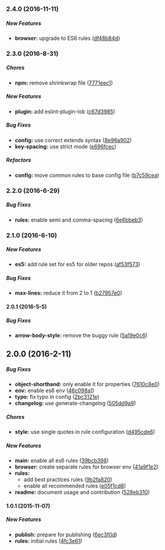 ### 2.4.0 (2016-11-11)

##### New Features

* **browser:** upgrade to ES6 rules ([df48b84d](https://github.com/lob/eslint-config-lob/commit/df48b84dc66b360024828ebe82e1d91f792c53c8))

### 2.3.0 (2016-8-31)

##### Chores

* **npm:** remove shrinkwrap file ([7771eec1](https://github.com/lob/eslint-config-lob/commit/7771eec10660486b5c5b6ba5889f29de21a22ec7))

##### New Features

* **plugin:** add eslint-plugin-lob ([c67d3985](https://github.com/lob/eslint-config-lob/commit/c67d3985641943c1c05f74cca5b9fbbd8d50bc61))

##### Bug Fixes

* **config:** use correct extends syntax ([8e96a902](https://github.com/lob/eslint-config-lob/commit/8e96a9027b851ce2dbd6148f61a0df9142977029))
* **key-spacing:** use strict mode ([e696fcec](https://github.com/lob/eslint-config-lob/commit/e696fcec1424e1d2311276112a51bb7efaecbefc))

##### Refactors

* **config:** move common rules to base config file ([b7c59cea](https://github.com/lob/eslint-config-lob/commit/b7c59ceafc7a0ef3a7fb39aeceee3dacd62ecc7a))

### 2.2.0 (2016-6-29)

##### Bug Fixes

* **rules:** enable semi and comma-spacing ([6e6bbeb3](https://github.com/lob/eslint-config-lob/commit/6e6bbeb3))

### 2.1.0 (2016-6-10)

##### New Features

* **es5:** add rule set for es5 for older repos ([af53f573](https://github.com/lob/eslint-config-lob/commit/af53f573))

##### Bug Fixes

* **max-lines:** reduce it from 2 to 1 ([b27957e0](https://github.com/lob/eslint-config-lob/commit/b27957e0))

#### 2.0.1 (2016-5-5)

##### Bug Fixes

* **arrow-body-style:** remove the buggy rule ([5a19e0c6](https://github.com/lob/eslint-config-lob/commit/5a19e0c6))

## 2.0.0 (2016-2-11)

##### Bug Fixes

* **object-shorthand:** only enable it for properties ([7610c8e0](https://github.com/lob/eslint-config-lob/commit/7610c8e0))
* **env:** enable es6 env ([46c098a1](https://github.com/lob/eslint-config-lob/commit/46c098a1))
* **typo:** fix typo in config ([2bc3121e](https://github.com/lob/eslint-config-lob/commit/2bc3121e))
* **changelog:** use generate-changelog ([505dd9a9](https://github.com/lob/eslint-config-lob/commit/505dd9a9))

##### Chores

* **style:** use single quotes in rule configuration ([d495cde6](https://github.com/lob/eslint-config-lob/commit/d495cde6))

##### New Features

* **main:** enable all es6 rules ([39bcb398](https://github.com/lob/eslint-config-lob/commit/39bcb398))
* **browser:** create separate rules for browser env ([41a9f1e2](https://github.com/lob/eslint-config-lob/commit/41a9f1e2))
* **rules:**
  * add best practices rules ([9b2fa820](https://github.com/lob/eslint-config-lob/commit/9b2fa820))
  * enable all recommended rules ([e05f1cd8](https://github.com/lob/eslint-config-lob/commit/e05f1cd8))
* **readme:** document usage and contribution ([528eb310](https://github.com/lob/eslint-config-lob/commit/528eb310))

#### 1.0.1 (2015-11-07)

##### New Features

* **publish:** prepare for publishing ([6ec3f0d](https://github.com/lob/eslint-config-lob/commit/6ec3f0d))
* **rules:** initial rules ([4fc3e61](https://github.com/lob/eslint-config-lob/commit/4fc3e61))
